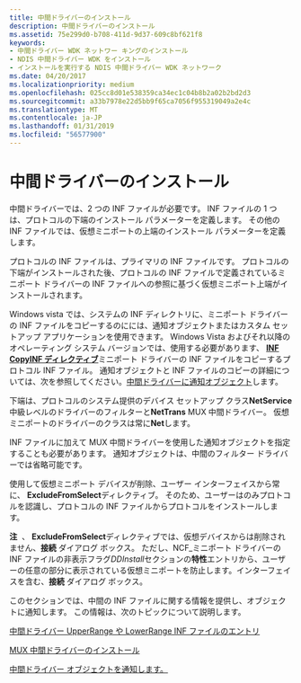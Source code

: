 ```yaml
---
title: 中間ドライバーのインストール
description: 中間ドライバーのインストール
ms.assetid: 75e299d0-b708-411d-9d37-609c8bf621f8
keywords:
- 中間ドライバー WDK ネットワー キングのインストール
- NDIS 中間ドライバー WDK をインストール
- インストールを実行する NDIS 中間ドライバー WDK ネットワーク
ms.date: 04/20/2017
ms.localizationpriority: medium
ms.openlocfilehash: 025cc8d01e538359ca34ec1c04b8b2a02b2bd2d3
ms.sourcegitcommit: a33b7978e22d5bb9f65ca7056f955319049a2e4c
ms.translationtype: MT
ms.contentlocale: ja-JP
ms.lasthandoff: 01/31/2019
ms.locfileid: "56577900"
---
```

# <a name="installing-an-intermediate-driver"></a>中間ドライバーのインストール





中間ドライバーでは、2 つの INF ファイルが必要です。 INF ファイルの 1 つは、プロトコルの下端のインストール パラメーターを定義します。 その他の INF ファイルでは、仮想ミニポートの上端のインストール パラメーターを定義します。

プロトコルの INF ファイルは、プライマリの INF ファイルです。 プロトコルの下端がインストールされた後、プロトコルの INF ファイルで定義されているミニポート ドライバーの INF ファイルへの参照に基づく仮想ミニポート上端がインストールされます。

Windows vista では、システムの INF ディレクトリに、ミニポート ドライバーの INF ファイルをコピーするのにには、通知オブジェクトまたはカスタム セットアップ アプリケーションを使用できます。 Windows Vista およびそれ以降のオペレーティング システム バージョンでは、使用する必要があります、 [ **INF CopyINF ディレクティブ**](https://msdn.microsoft.com/library/windows/hardware/ff547317)ミニポート ドライバーの INF ファイルをコピーするプロトコル INF ファイル。 通知オブジェクトと INF ファイルのコピーの詳細については、次を参照してください。[中間ドライバーに通知オブジェクト](intermediate-driver-notify-object.md)します。

下端は、プロトコルのシステム提供のデバイス セットアップ クラス**NetService**中級レベルのドライバーのフィルターと**NetTrans** MUX 中間ドライバー。 仮想ミニポートのドライバーのクラスは常に**Net**します。

INF ファイルに加えて MUX 中間ドライバーを使用した通知オブジェクトを指定することも必要があります。 通知オブジェクトは、中間のフィルター ドライバーでは省略可能です。

使用して仮想ミニポート デバイスが削除、ユーザー インターフェイスから常に、 **ExcludeFromSelect**ディレクティブ。 そのため、ユーザーはのみプロトコルを認識し、プロトコルの INF ファイルからプロトコルをインストールします。

**注**  、 **ExcludeFromSelect**ディレクティブでは、仮想デバイスからは削除されません、**接続** ダイアログ ボックス。 ただし、NCF\_ミニポート ドライバーの INF ファイルの非表示フラグ*DDInstall*セクションの**特性**エントリから、ユーザーの任意の部分に表示されている仮想ミニポートを防止します。インターフェイスを含む、**接続** ダイアログ ボックス。

 

このセクションでは、中間の INF ファイルに関する情報を提供し、オブジェクトに通知します。 この情報は、次のトピックについて説明します。

[中間ドライバー UpperRange や LowerRange INF ファイルのエントリ](intermediate-driver-upperrange-and-lowerrange-inf-file-entries.md)

[MUX 中間ドライバーのインストール](mux-intermediate-driver-installation.md)

[中間ドライバー オブジェクトを通知します。](intermediate-driver-notify-object.md)

 

 





